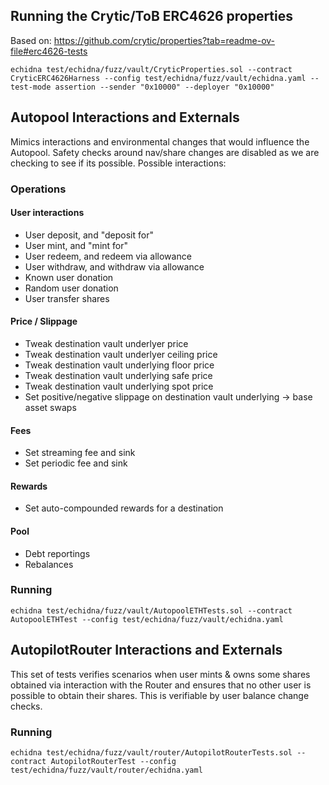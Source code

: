 ## Running the Crytic/ToB ERC4626 properties

Based on: https://github.com/crytic/properties?tab=readme-ov-file#erc4626-tests

```
echidna test/echidna/fuzz/vault/CryticProperties.sol --contract CryticERC4626Harness --config test/echidna/fuzz/vault/echidna.yaml --test-mode assertion --sender "0x10000" --deployer "0x10000"
```

## Autopool Interactions and Externals

Mimics interactions and environmental changes that would influence the Autopool. Safety checks around nav/share changes are disabled as we are checking to see if its possible. Possible interactions:

### Operations

#### User interactions

-   User deposit, and "deposit for"
-   User mint, and "mint for"
-   User redeem, and redeem via allowance
-   User withdraw, and withdraw via allowance
-   Known user donation
-   Random user donation
-   User transfer shares

#### Price / Slippage

-   Tweak destination vault underlyer price
-   Tweak destination vault underlyer ceiling price
-   Tweak destination vault underlying floor price
-   Tweak destination vault underlying safe price
-   Tweak destination vault underlying spot price
-   Set positive/negative slippage on destination vault underlying -> base asset swaps

#### Fees

-   Set streaming fee and sink
-   Set periodic fee and sink

#### Rewards

-   Set auto-compounded rewards for a destination

#### Pool

-   Debt reportings
-   Rebalances

### Running

```
echidna test/echidna/fuzz/vault/AutopoolETHTests.sol --contract AutopoolETHTest --config test/echidna/fuzz/vault/echidna.yaml
```

## AutopilotRouter Interactions and Externals

This set of tests verifies scenarios when user mints & owns some shares obtained via interaction with the Router and ensures that no other user is possible to obtain their shares. This is verifiable by user balance change checks.

### Running

```
echidna test/echidna/fuzz/vault/router/AutopilotRouterTests.sol --contract AutopilotRouterTest --config test/echidna/fuzz/vault/router/echidna.yaml
```
